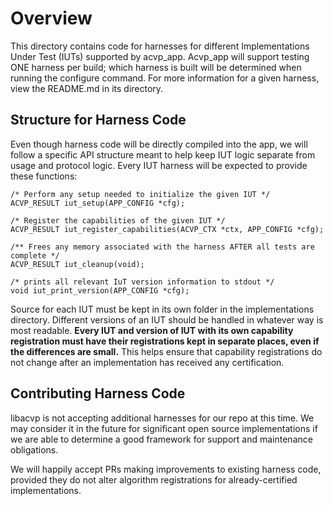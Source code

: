 # Overview
This directory contains code for harnesses for different Implementations Under Test (IUTs)
supported by acvp_app. Acvp_app will support testing ONE harness per build; which harness is built
will be determined when running the configure command. For more information for a given harness,
view the README.md in its directory.


## Structure for Harness Code

Even though harness code will be directly compiled into the app, we will follow a specific API
structure meant to help keep IUT logic separate from usage and protocol logic. Every IUT harness
will be expected to provide these functions:

```
/* Perform any setup needed to initialize the given IUT */
ACVP_RESULT iut_setup(APP_CONFIG *cfg);
```
```
/* Register the capabilities of the given IUT */
ACVP_RESULT iut_register_capabilities(ACVP_CTX *ctx, APP_CONFIG *cfg);
```
```
/** Frees any memory associated with the harness AFTER all tests are complete */
ACVP_RESULT iut_cleanup(void);
```
```
/* prints all relevant IuT version information to stdout */
void iut_print_version(APP_CONFIG *cfg);
```

Source for each IUT must be kept in its own folder in the implementations directory. Different
versions of an IUT should be handled in whatever way is most readable. **Every IUT and version
of IUT with its own capability registration must have their registrations kept in separate places,
even if the differences are small.** This helps ensure that capability registrations do not change
after an implementation has received any certification.


## Contributing Harness Code

libacvp is not accepting additional harnesses for our repo at this time. We may consider it
in the future for significant open source implementations if we are able to determine a good framework
for support and maintenance obligations.

We will happily accept PRs making improvements to existing harness code, provided they do not alter
algorithm registrations for already-certified implementations.

